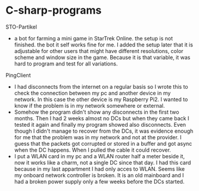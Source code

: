 # C-sharp-programs
STO-Partikel
 - a bot for farming a mini game in StarTrek Online. the setup is not finished.
   the bot it self works fine for me. I added the setup later that it is
   adjustable for other users that might have different resolutions, color
   scheme and window size in the game. Because it is that variable, it was
   hard to program and test for all variations.

PingClient
 - I had disconnects from the internet on a regular basis so I wrote this
   to check the connection between my pc and another device in my network.
   In this case the other device is my Raspberry Pi2.
   I wanted to know if the problem is in my network somewhere or external.
 - Somehow the program didn't show any disconnects in the first two months.
   Then I had 2 weeks almost no DCs but when they came back I tested it again
   and finally my program showed also disconnects. Even though I didn't manage
   to recover from the DCs, it was evidence enough for me that the problem
   was in my network and not at the provider.
   I guess that the packets got corrupted or stored in a buffer and got async
   when the DC happens. When I pulled the cable it could recover.
 - I put a WLAN card in my pc and a WLAN router half a meter beside it, now
   it works like a charm, not a single DC since that day.
   I had this card because in my last appartment I had only acces to WLAN.
   Seems like my onboard network controller is broken. It is an old mainboard
   and I had a broken power supply only a few weeks before the DCs started.
